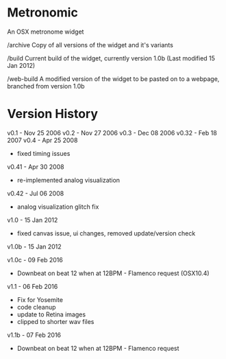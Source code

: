Metronomic
==========

An OSX metronome widget

/archive
Copy of all versions of the widget and it's variants

/build
Current build of the widget, currently version 1.0b (Last modified 15 Jan 2012)

/web-build
A modified version of the widget to be pasted on to a webpage, branched from version 1.0b

Version History
==========
v0.1 - Nov 25 2006 
v0.2 - Nov 27 2006 
v0.3 - Dec 08 2006 
v0.32 - Feb 18 2007 
v0.4 - Apr 25 2008 
- fixed timing issues

v0.41 - Apr 30 2008 
- re-implemented analog visualization

v0.42 - Jul 06 2008 
- analog visualization glitch fix

v1.0 - 15 Jan 2012
- fixed canvas issue, ui changes, removed update/version check

v1.0b - 15 Jan 2012

v1.0c - 09 Feb 2016
- Downbeat on beat 12 when at 12BPM - Flamenco request (OSX10.4)

v1.1 - 06 Feb 2016
- Fix for Yosemite
- code cleanup
- update to Retina images
- clipped to shorter wav files

v1.1b - 07 Feb 2016
- Downbeat on beat 12 when at 12BPM - Flamenco request